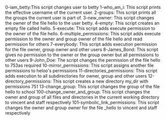 0-iam_betty:This script changes user to betty
1-who_am_i: This script prints the effective username of the current user.
2-groups: This script prints all the groups the current user is part of.
3-new_owner: This script changes the owner of the file hello to the user betty.
4-empty: This script creates an empty file called hello.
5-execute: This script adds execute permission to the owner of the file hello.
6-multiple_permissions: This script adds execute permission to the owner and group owner of the file hello and read permission for others
7-everybody: This script adds execution permission for the file owner, group owner and other users
8-James_Bond: This script gives no permission to the owner or the group owner but all permissions to other users
9-John_Doe: The script changes the permission of the file hello to 753as required
10-mirror_permissions: This script assigns another file permissions to heloo's permissions
11-directories_permissions: This script adds execution to all subdirectories for owner, group and other users
12-directory_permissions: This script creates a new directory my_dir with permissions 751
13-change_group: This script changes the group of the file hello to school
100-change_owner_and_group: This script changes the owner and group of all files and directories in the current working directory to vincent and staff respectively
101-symbolic_link_permissions: This script changes the owner and group owner for the file _hello to vincent and staff respectively
